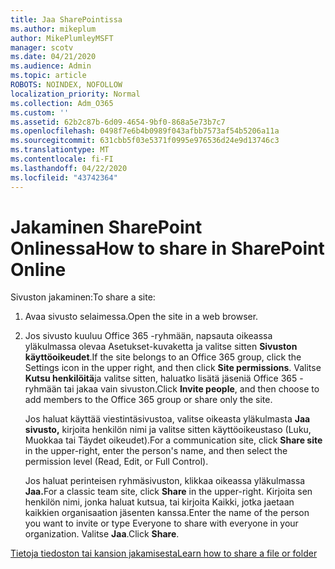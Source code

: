 ```yaml
---
title: Jaa SharePointissa
ms.author: mikeplum
author: MikePlumleyMSFT
manager: scotv
ms.date: 04/21/2020
ms.audience: Admin
ms.topic: article
ROBOTS: NOINDEX, NOFOLLOW
localization_priority: Normal
ms.collection: Adm_O365
ms.custom: ''
ms.assetid: 62b2c87b-6d09-4654-9bf0-868a5e73b7c7
ms.openlocfilehash: 0498f7e6b4b0989f043afbb7573af54b5206a11a
ms.sourcegitcommit: 631cbb5f03e5371f0995e976536d24e9d13746c3
ms.translationtype: MT
ms.contentlocale: fi-FI
ms.lasthandoff: 04/22/2020
ms.locfileid: "43742364"
---
```

# <a name="how-to-share-in-sharepoint-online"></a><span data-ttu-id="7d572-102">Jakaminen SharePoint Onlinessa</span><span class="sxs-lookup"><span data-stu-id="7d572-102">How to share in SharePoint Online</span></span>

<span data-ttu-id="7d572-103">Sivuston jakaminen:</span><span class="sxs-lookup"><span data-stu-id="7d572-103">To share a site:</span></span>
  
1. <span data-ttu-id="7d572-104">Avaa sivusto selaimessa.</span><span class="sxs-lookup"><span data-stu-id="7d572-104">Open the site in a web browser.</span></span>
    
2. <span data-ttu-id="7d572-105">Jos sivusto kuuluu Office 365 -ryhmään, napsauta oikeassa yläkulmassa olevaa Asetukset-kuvaketta ja valitse sitten **Sivuston käyttöoikeudet**.</span><span class="sxs-lookup"><span data-stu-id="7d572-105">If the site belongs to an Office 365 group, click the Settings icon in the upper right, and then click **Site permissions**.</span></span> <span data-ttu-id="7d572-106">Valitse **Kutsu henkilöitä**ja valitse sitten, haluatko lisätä jäseniä Office 365 -ryhmään tai jakaa vain sivuston.</span><span class="sxs-lookup"><span data-stu-id="7d572-106">Click **Invite people**, and then choose to add members to the Office 365 group or share only the site.</span></span> 
    
    <span data-ttu-id="7d572-107">Jos haluat käyttää viestintäsivustoa, valitse oikeasta yläkulmasta **Jaa sivusto,** kirjoita henkilön nimi ja valitse sitten käyttöoikeustaso (Luku, Muokkaa tai Täydet oikeudet).</span><span class="sxs-lookup"><span data-stu-id="7d572-107">For a communication site, click **Share site** in the upper-right, enter the person's name, and then select the permission level (Read, Edit, or Full Control).</span></span> 
    
    <span data-ttu-id="7d572-108">Jos haluat perinteisen ryhmäsivuston, klikkaa oikeassa yläkulmassa **Jaa.**</span><span class="sxs-lookup"><span data-stu-id="7d572-108">For a classic team site, click **Share** in the upper-right.</span></span> <span data-ttu-id="7d572-109">Kirjoita sen henkilön nimi, jonka haluat kutsua, tai kirjoita Kaikki, jotka jaetaan kaikkien organisaation jäsenten kanssa.</span><span class="sxs-lookup"><span data-stu-id="7d572-109">Enter the name of the person you want to invite or type Everyone to share with everyone in your organization.</span></span> <span data-ttu-id="7d572-110">Valitse **Jaa**.</span><span class="sxs-lookup"><span data-stu-id="7d572-110">Click **Share**.</span></span>
    
[<span data-ttu-id="7d572-111">Tietoja tiedoston tai kansion jakamisesta</span><span class="sxs-lookup"><span data-stu-id="7d572-111">Learn how to share a file or folder</span></span>](https://go.microsoft.com/fwlink/?linkid=511430)
  

